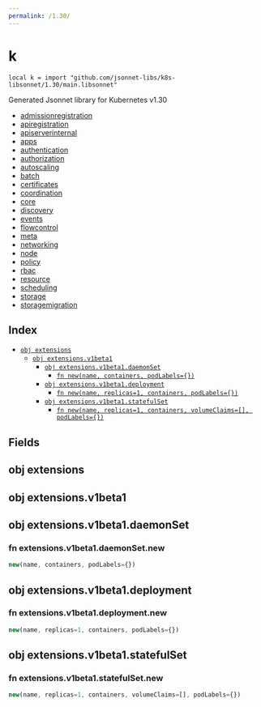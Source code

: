 ```yaml
---
permalink: /1.30/
---
```


# k

```jsonnet
local k = import "github.com/jsonnet-libs/k8s-libsonnet/1.30/main.libsonnet"
```

Generated Jsonnet library for Kubernetes v1.30

* [admissionregistration](admissionregistration/index.md)
* [apiregistration](apiregistration/index.md)
* [apiserverinternal](apiserverinternal/index.md)
* [apps](apps/index.md)
* [authentication](authentication/index.md)
* [authorization](authorization/index.md)
* [autoscaling](autoscaling/index.md)
* [batch](batch/index.md)
* [certificates](certificates/index.md)
* [coordination](coordination/index.md)
* [core](core/index.md)
* [discovery](discovery/index.md)
* [events](events/index.md)
* [flowcontrol](flowcontrol/index.md)
* [meta](meta/index.md)
* [networking](networking/index.md)
* [node](node/index.md)
* [policy](policy/index.md)
* [rbac](rbac/index.md)
* [resource](resource/index.md)
* [scheduling](scheduling/index.md)
* [storage](storage/index.md)
* [storagemigration](storagemigration/index.md)

## Index

* [`obj extensions`](#obj-extensions)
  * [`obj extensions.v1beta1`](#obj-extensionsv1beta1)
    * [`obj extensions.v1beta1.daemonSet`](#obj-extensionsv1beta1daemonset)
      * [`fn new(name, containers, podLabels={})`](#fn-extensionsv1beta1daemonsetnew)
    * [`obj extensions.v1beta1.deployment`](#obj-extensionsv1beta1deployment)
      * [`fn new(name, replicas=1, containers, podLabels={})`](#fn-extensionsv1beta1deploymentnew)
    * [`obj extensions.v1beta1.statefulSet`](#obj-extensionsv1beta1statefulset)
      * [`fn new(name, replicas=1, containers, volumeClaims=[], podLabels={})`](#fn-extensionsv1beta1statefulsetnew)

## Fields

## obj extensions



## obj extensions.v1beta1



## obj extensions.v1beta1.daemonSet



### fn extensions.v1beta1.daemonSet.new

```ts
new(name, containers, podLabels={})
```



## obj extensions.v1beta1.deployment



### fn extensions.v1beta1.deployment.new

```ts
new(name, replicas=1, containers, podLabels={})
```



## obj extensions.v1beta1.statefulSet



### fn extensions.v1beta1.statefulSet.new

```ts
new(name, replicas=1, containers, volumeClaims=[], podLabels={})
```

